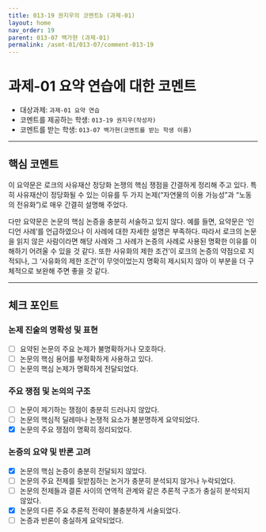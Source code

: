 ```yaml
---
title: 013-19 권지우의 코멘트b (과제-01) 
layout: home
nav_order: 19
parent: 013-07 백가현 (과제-01)
permalink: /asmt-01/013-07/comment-013-19
---
```


# 과제-01 요약 연습에 대한 코멘트

- 대상과제: `과제-01 요약 연습`
- 코멘트를 제공하는 학생: `013-19 권지우(작성자)` 
- 코멘트를 받는 학생: `013-07 백가현(코멘트를 받는 학생 이름)` 

---

## 핵심 코멘트

이 요약문은 로크의 사유재산 정당화 논쟁의 핵심 쟁점을 간결하게 정리해 주고 있다. 특히 사유재산이 정당화될 수 있는 이유를 두 가지 논제(“자연물의 이용 가능성”과 “노동의 전유화”)로 매우 간결히 설명해 주었다. 

다만 요약문은 논문의 핵심 논증을 충분히 서술하고 있지 않다. 예를 들면, 요약문은 ‘인디언 사례’를 언급하였으나 이 사례에 대한 자세한 설명은 부족하다. 따라서 로크의 논문을 읽지 않은 사람이라면 해당 사례와 그 사례가 논증의 사례로 사용된 명확한 이유를 이해하기 어려울 수 있을 것 같다. 또한 사유화의 제한 조건’이 로크의 논증의 약점으로 지적되나, 그 ‘사유화의 제한 조건’이 무엇이었는지 명확히 제시되지 않아 이 부분을 더 구체적으로 보완해 주면 좋을 것 같다.

---

## 체크 포인트

### 논제 진술의 명확성 및 표현  
- [ ] 요약된 논문의 주요 논제가 불명확하거나 모호하다.  
- [ ] 논문의 핵심 용어를 부정확하게 사용하고 있다.  
- [ ] 논문의 핵심 논제가 명확하게 전달되었다.  

### 주요 쟁점 및 논의의 구조  
- [ ] 논문이 제기하는 쟁점이 충분히 드러나지 않았다.  
- [ ] 논문의 핵심적 딜레마나 논쟁적 요소가 불분명하게 요약되었다.  
- [x] 논문의 주요 쟁점이 명확히 정리되었다.  

### 논증의 요약 및 반론 고려  
- [x] 논문의 핵심 논증이 충분히 전달되지 않았다.  
- [ ] 논문의 주요 전제를 뒷받침하는 논거가 충분히 분석되지 않거나 누락되었다.  
- [ ] 논문의 전제들과 결론 사이의 연역적 관계와 같은 추론적 구조가 충실히 분석되지 않았다.  
- [x] 논문의 다른 주요 추론적 전략이 불충분하게 서술되었다.
- [ ] 논증과 반론이 충실하게 요약되었다. 